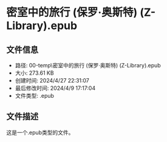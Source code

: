 ﻿# 密室中的旅行 (保罗·奥斯特) (Z-Library).epub

## 文件信息
- 路径: 00-temp\密室中的旅行 (保罗·奥斯特) (Z-Library).epub
- 大小: 273.61 KB
- 创建时间: 2024/4/27 22:31:07
- 最后修改时间: 2024/4/9 17:17:04
- 文件类型: .epub

## 文件描述
这是一个.epub类型的文件。

